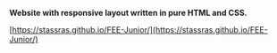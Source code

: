 **Website with responsive layout written in pure HTML and CSS.**  

[https://stassras.github.io/FEE-Junior/](https://stassras.github.io/FEE-Junior/)
